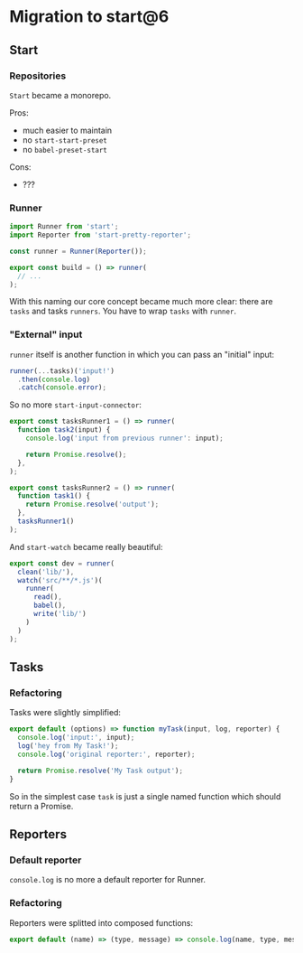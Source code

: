 # Migration to start@6

## Start

### Repositories

`Start` became a monorepo.

Pros:

* much easier to maintain
* no `start-start-preset`
* no `babel-preset-start`

Cons:

* ???


### Runner

```js
import Runner from 'start';
import Reporter from 'start-pretty-reporter';

const runner = Runner(Reporter());

export const build = () => runner(
  // ...
);
```

With this naming our core concept became much more clear: there are `tasks` and tasks `runners`. You have to wrap `tasks` with `runner`.

### "External" input

`runner` itself is another function in which you can pass an "initial" input:

```js
runner(...tasks)('input!')
  .then(console.log)
  .catch(console.error);
```

So no more `start-input-connector`:

```js
export const tasksRunner1 = () => runner(
  function task2(input) {
    console.log('input from previous runner': input);

    return Promise.resolve();
  },
);

export const tasksRunner2 = () => runner(
  function task1() {
    return Promise.resolve('output');
  },
  tasksRunner1()
);
```

And `start-watch` became really beautiful:

```js
export const dev = runner(
  clean('lib/'),
  watch('src/**/*.js')(
    runner(
      read(),
      babel(),
      write('lib/')
    )
  )
);
```

## Tasks

### Refactoring

Tasks were slightly simplified:

```js
export default (options) => function myTask(input, log, reporter) {
  console.log('input:', input);
  log('hey from My Task!');
  console.log('original reporter:', reporter);

  return Promise.resolve('My Task output');
}
```

So in the simplest case `task` is just a single named function which should return a Promise.

## Reporters

### Default reporter

`console.log` is no more a default reporter for Runner.

### Refactoring

Reporters were splitted into composed functions:

```js
export default (name) => (type, message) => console.log(name, type, message);
```
